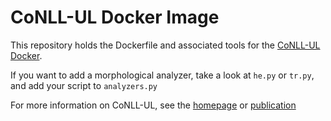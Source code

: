 # CoNLL-UL Docker Image

This repository holds the Dockerfile and associated tools for the [CoNLL-UL Docker](https://hub.docker.com/r/habeanf/conllul/).

If you want to add a morphological analyzer, take a look at `he.py` or `tr.py`, and add your script to `analyzers.py`

For more information on CoNLL-UL, see the [homepage](https://conllul.github.io) or [publication](http://www.lrec-conf.org/proceedings/lrec2018/pdf/625.pdf)
